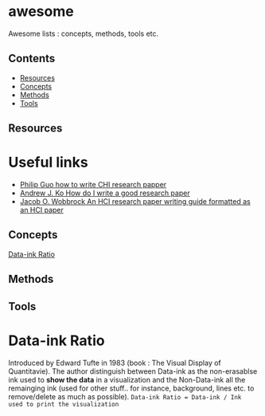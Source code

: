 # awesome
Awesome lists : concepts, methods, tools etc. 

## Contents

- [Resources](#resources)
- [Concepts](#concepts)
- [Methods](#methods)
- [Tools](#tools)

## Resources
# Useful links
- [Philip Guo how to write CHI research papper](http://www.pgbovine.net/how-to-write-hci-research-paper.htm)
- [Andrew J. Ko How do I write a good research paper](https://faculty.washington.edu/ajko/advice#goodpaper)
- [Jacob O. Wobbrock An HCI research paper writing guide formatted as an HCI paper](http://faculty.washington.edu/wobbrock/pubs/Wobbrock-2015.pdf)

## Concepts
[Data-ink Ratio](#data_ink_ratio)

## Methods

## Tools

# Data-ink Ratio
Introduced by Edward Tufte in 1983 (book : The Visual Display of Quantitavie). The author distinguish between Data-ink as the non-erasablse ink used to **show the data** in a visualization and the Non-Data-ink all the remainging ink (used for other stuff.. for instance, background, lines etc. to remove/delete as much as possible). `Data-ink Ratio = Data-ink / Ink used to print the visualization`
